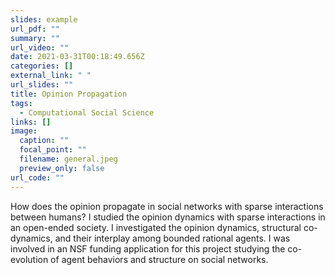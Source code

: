```yaml
---
slides: example
url_pdf: ""
summary: ""
url_video: ""
date: 2021-03-31T00:18:49.656Z
categories: []
external_link: " "
url_slides: ""
title: Opinion Propagation
tags:
  - Computational Social Science
links: []
image:
  caption: ""
  focal_point: ""
  filename: general.jpeg
  preview_only: false
url_code: ""
---
```

How does the opinion propagate in social networks with sparse interactions between humans? I studied the opinion dynamics with sparse interactions in an open-ended society. I investigated the opinion dynamics, structural co-dynamics, and their interplay among bounded rational agents. I was involved in an NSF funding application for this project studying the co-evolution of agent behaviors and structure on social networks.